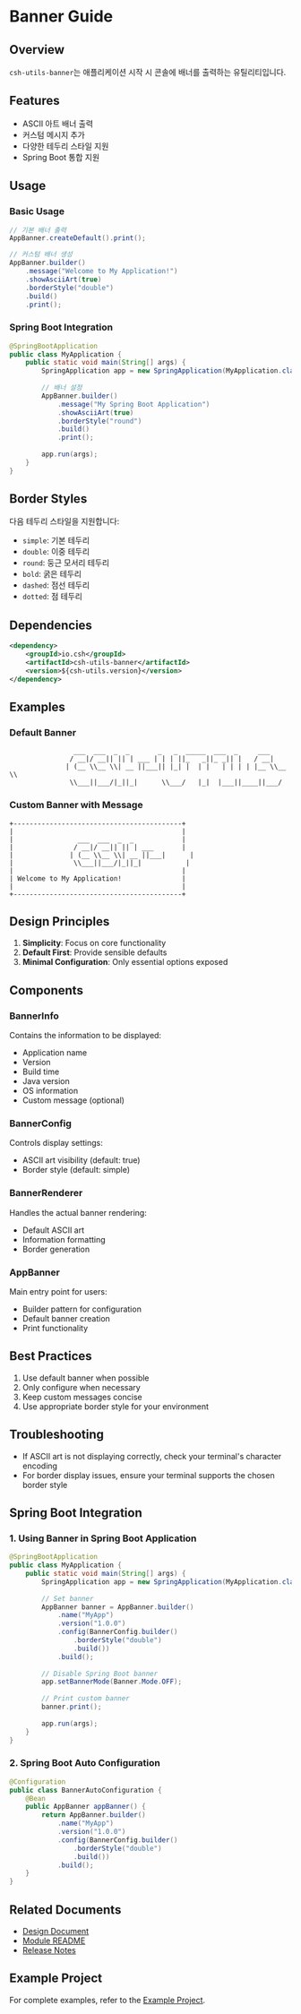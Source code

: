 # Banner Guide

## Overview

`csh-utils-banner`는 애플리케이션 시작 시 콘솔에 배너를 출력하는 유틸리티입니다.

## Features

- ASCII 아트 배너 출력
- 커스텀 메시지 추가
- 다양한 테두리 스타일 지원
- Spring Boot 통합 지원

## Usage

### Basic Usage

```java
// 기본 배너 출력
AppBanner.createDefault().print();

// 커스텀 배너 생성
AppBanner.builder()
    .message("Welcome to My Application!")
    .showAsciiArt(true)
    .borderStyle("double")
    .build()
    .print();
```

### Spring Boot Integration

```java
@SpringBootApplication
public class MyApplication {
    public static void main(String[] args) {
        SpringApplication app = new SpringApplication(MyApplication.class);
        
        // 배너 설정
        AppBanner.builder()
            .message("My Spring Boot Application")
            .showAsciiArt(true)
            .borderStyle("round")
            .build()
            .print();
            
        app.run(args);
    }
}
```

## Border Styles

다음 테두리 스타일을 지원합니다:

- `simple`: 기본 테두리
- `double`: 이중 테두리
- `round`: 둥근 모서리 테두리
- `bold`: 굵은 테두리
- `dashed`: 점선 테두리
- `dotted`: 점 테두리

## Dependencies

```xml
<dependency>
    <groupId>io.csh</groupId>
    <artifactId>csh-utils-banner</artifactId>
    <version>${csh-utils.version}</version>
</dependency>
```

## Examples

### Default Banner
```
                ___  ___  _  _       _   _  _____  ___  _     ___
               / __|/ __|| || | ___ | | | ||_   _||_ _|| |   / __|
              | (__ \\__ \\| __ ||___|| |_| |  | |   | | | | |__ \\__ \\
               \\___||___/|_||_|      \\___/   |_|  |___||____||___/
```

### Custom Banner with Message
```
+------------------------------------------+
|                                          |
|                ___  ___  _  _            |
|               / __|/ __|| || | ___       |
|              | (__ \\__ \\| __ ||___|      |
|               \\___||___/|_||_|           |
|                                          |
| Welcome to My Application!               |
|                                          |
+------------------------------------------+
```

## Design Principles
1. **Simplicity**: Focus on core functionality
2. **Default First**: Provide sensible defaults
3. **Minimal Configuration**: Only essential options exposed

## Components

### BannerInfo
Contains the information to be displayed:
- Application name
- Version
- Build time
- Java version
- OS information
- Custom message (optional)

### BannerConfig
Controls display settings:
- ASCII art visibility (default: true)
- Border style (default: simple)

### BannerRenderer
Handles the actual banner rendering:
- Default ASCII art
- Information formatting
- Border generation

### AppBanner
Main entry point for users:
- Builder pattern for configuration
- Default banner creation
- Print functionality

## Best Practices
1. Use default banner when possible
2. Only configure when necessary
3. Keep custom messages concise
4. Use appropriate border style for your environment

## Troubleshooting
- If ASCII art is not displaying correctly, check your terminal's character encoding
- For border display issues, ensure your terminal supports the chosen border style

## Spring Boot Integration

### 1. Using Banner in Spring Boot Application
```java
@SpringBootApplication
public class MyApplication {
    public static void main(String[] args) {
        SpringApplication app = new SpringApplication(MyApplication.class);
        
        // Set banner
        AppBanner banner = AppBanner.builder()
            .name("MyApp")
            .version("1.0.0")
            .config(BannerConfig.builder()
                .borderStyle("double")
                .build())
            .build();
            
        // Disable Spring Boot banner
        app.setBannerMode(Banner.Mode.OFF);
        
        // Print custom banner
        banner.print();
        
        app.run(args);
    }
}
```

### 2. Spring Boot Auto Configuration
```java
@Configuration
public class BannerAutoConfiguration {
    @Bean
    public AppBanner appBanner() {
        return AppBanner.builder()
            .name("MyApp")
            .version("1.0.0")
            .config(BannerConfig.builder()
                .borderStyle("double")
                .build())
            .build();
    }
}
```

## Related Documents
- [Design Document](../design/banner.md)
- [Module README](../../banner/README.md)
- [Release Notes](../releases/banner-1.0.0.md)

## Example Project
For complete examples, refer to the [Example Project](https://github.com/csh-utils/banner-example). 
